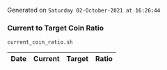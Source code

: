Generated on `Saturday 02-October-2021 at 16:26:44`

### Current to Target Coin Ratio
`current_coin_ratio.sh`

Date|Current|Target|Ratio
---|---|---|---
